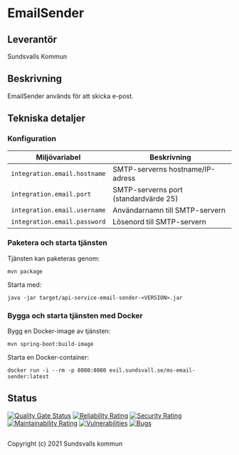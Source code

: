 # EmailSender

## Leverantör
Sundsvalls Kommun

## Beskrivning
EmailSender används för att skicka e-post.

## Tekniska detaljer

### Konfiguration

|Miljövariabel|Beskrivning|
|---|---|
|`integration.email.hostname`|SMTP-serverns hostname/IP-adress|
|`integration.email.port`|SMTP-serverns port (standardvärde 25)|
|`integration.email.username`|Användarnamn till SMTP-servern|
|`integration.email.password`|Lösenord till SMTP-servern|

### Paketera och starta tjänsten

Tjänsten kan paketeras genom:

```
mvn package
```

Starta med:

```
java -jar target/api-service-email-sender-<VERSION>.jar
```

### Bygga och starta tjänsten med Docker

Bygg en Docker-image av tjänsten:

```
mvn spring-boot:build-image
```

Starta en Docker-container:

```
docker run -i --rm -p 8080:8080 evil.sundsvall.se/ms-email-sender:latest
```

## Status
[![Quality Gate Status](https://sonarcloud.io/api/project_badges/measure?project=Sundsvallskommun_api-service-email-sender&metric=alert_status)](https://sonarcloud.io/summary/overall?id=Sundsvallskommun_api-service-email-sender)
[![Reliability Rating](https://sonarcloud.io/api/project_badges/measure?project=Sundsvallskommun_api-service-email-sender&metric=reliability_rating)](https://sonarcloud.io/summary/overall?id=Sundsvallskommun_api-service-email-sender)
[![Security Rating](https://sonarcloud.io/api/project_badges/measure?project=Sundsvallskommun_api-service-email-sender&metric=security_rating)](https://sonarcloud.io/summary/overall?id=Sundsvallskommun_api-service-email-sender)
[![Maintainability Rating](https://sonarcloud.io/api/project_badges/measure?project=Sundsvallskommun_api-service-email-sender&metric=sqale_rating)](https://sonarcloud.io/summary/overall?id=Sundsvallskommun_api-service-email-sender)
[![Vulnerabilities](https://sonarcloud.io/api/project_badges/measure?project=Sundsvallskommun_api-service-email-sender&metric=vulnerabilities)](https://sonarcloud.io/summary/overall?id=Sundsvallskommun_api-service-email-sender)
[![Bugs](https://sonarcloud.io/api/project_badges/measure?project=Sundsvallskommun_api-service-email-sender&metric=bugs)](https://sonarcloud.io/summary/overall?id=Sundsvallskommun_api-service-email-sender)

## 
Copyright (c) 2021 Sundsvalls kommun
